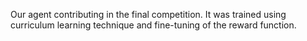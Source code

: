 Our agent contributing in the final competition. It was trained using curriculum learning technique and 
fine-tuning of the reward function.
